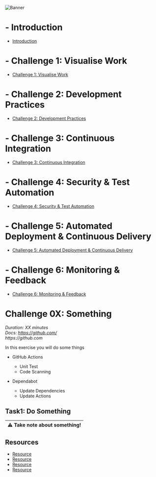 ![Banner](../../Resources/Banner.png)

# - Introduction
- [Introduction](../)
# - Challenge 1: Visualise Work
- [Challenge 1: Visualise Work](content/01_visualise_work)
# - Challenge 2: Development Practices
- [Challenge 2: Development Practices](content/02_development_practices)
# - Challenge 3: Continuous Integration
- [Challenge 3: Continuous Integration](content/03_continuous_integration)
# - Challenge 4: Security & Test Automation
- [Challenge 4: Security & Test Automation](content/04_security_and_test_automation)
# - Challenge 5: Automated Deployment & Continuous Delivery
- [Challenge 5: Automated Deployment & Continuous Delivery](content/05_automated_deployment)
# - Challenge 6: Monitoring & Feedback
- [Challenge 6: Monitoring & Feedback](content/06_monitoring_and_feedback)

# Challenge 0X: Something  
_Duration: XX minutes_  
_Docs: https://github.com/_  
_https://github.com_  

In this exercise you will do some things

- GitHub Actions
  - Unit Test
  - Code Scanning
  
- Dependabot
  - Update Dependencies
  - Update Actions
  
## Task1: Do Something

| :warning: Take note about something! |
| --- |

## Resources

- [Resource](https://github.com)
- [Resource](https://github.com)
- [Resource](https://github.com)
- [Resource](https://github.com)
